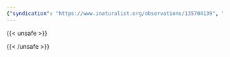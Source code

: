 ```yaml
---
{"syndication": "https://www.inaturalist.org/observations/135704139", "date": "2022-09-18T14:36:31-04:00", "taxon": {"name": "Acer saccharum", "common_name": "sugar maple"}, "quality_grade": "needs_id", "identifications_most_agree": false, "species_guess": "sugar maple", "identifications_most_disagree": false, "captive": false, "project_ids": [], "community_taxon_id": null, "geojson": {"type": "Point", "coordinates": [-73.1740872222, 42.6419722222]}, "owners_identification_from_vision": true, "identifications_count": 0, "obscured": false, "num_identification_agreements": 0, "num_identification_disagreements": 0, "place_guess": "Williamstown, MA 01267, USA", "photos": [{"id": 231494387, "license_code": "cc-by-nc", "original_dimensions": {"width": 1536, "height": 2048}, "url": "https://inaturalist-open-data.s3.amazonaws.com/photos/231494387/square.jpeg", "attribution": "(c) Brandon Rozek, all rights reserved", "flags": []}]}
---
```

{{< unsafe >}}

{{< /unsafe >}}
